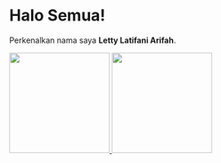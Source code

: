 # Halo Semua! 

Perkenalkan nama saya **Letty Latifani Arifah**.

<p align="left">
<a href="https://github.com/LettyLatifah">
  <img height="180em" src="https://github-readme-stats-eight-theta.vercel.app/api?username=gilangadhan&show_icons=true&theme=algolia&include_all_commits=true&count_private=true"/>
  <img height="180em" src="https://github-readme-stats-eight-theta.vercel.app/api/top-langs/?username=gilangadhan&layout=compact&langs_count=8&theme=algolia"/>
</a>
</p>
